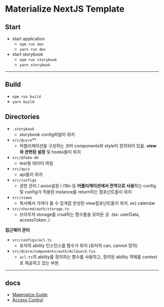# Materialize NextJS Template

## Start

- start application
  - `npm run dev`
  - `yarn run dev`
- start storybook
  - `npm run storybook`
  - `yarn storybook`

---

## Build

- `npm run build`
- `yarn build`

## Directories

- `.storybook`
  - storybook config파일이 위치
- `src/@core`\*\*
  - 어플리케이션을 구성하는 코어 components와 style이 정의되어 있음. **view와 관련된 설정** 및 hooks들이 위치
- `src/@fake-db`
  - test용 데이터 파일
- `src/apis`
  - api들이 위치
- `src/configs`
  - 권한 관리 / axios설정 / i18n 등 **어플리케이션에서 전역으로 사용**하는 config및 config가 적용된 instance를 return하는 컴포넌트들이 위치
- `src/views`
  - 복사해서 가져다 쓸 수 있게끔 완성된 view컴포넌트들이 위치. ex) calendar
- `src/shared/auth/storage.ts`
  - 브라우저 storage를 crud하는 함수들을 모아둔 곳. (ex: userData, accessToken..)

**접근제어 관리**

- `src/configs/acl.ts`
  - 유저의 ability 인스턴스를 함수가 위치 (유저의 can, cannot 정의)
- `src/@core/components/auth/AclGuard.tsx`
  - `acl.ts`의 ability를 정의하는 함수를 사용하고, 정의된 ability 객체를 context로 제공하고 있는 부분.

---

## docs

- [Materialize Guide](https://pixinvent.com/demo/materialize-mui-react-nextjs-admin-template/documentation/guide/)
- [Access Control](https://pixinvent.com/demo/materialize-mui-react-nextjs-admin-template/documentation/guide/development/access-control.html)

